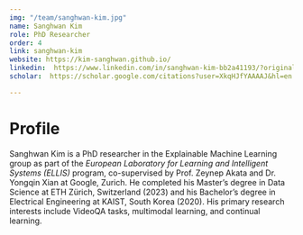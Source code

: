 ```yaml
---
img: "/team/sanghwan-kim.jpg"
name: Sanghwan Kim
role: PhD Researcher
order: 4
link: sanghwan-kim
website: https://kim-sanghwan.github.io/
linkedin:  https://www.linkedin.com/in/sanghwan-kim-bb2a41193/?original_referer=https%3A%2F%2Fkim-sanghwan.github.io%2F
scholar:  https://scholar.google.com/citations?user=XkqHJfYAAAAJ&hl=en

---
```


# Profile
Sanghwan Kim is a PhD researcher in the Explainable Machine Learning group as part of the _European Laboratory for Learning and Intelligent Systems (ELLIS)_ program, co-supervised by Prof. Zeynep Akata and Dr. Yongqin Xian at Google, Zurich. He completed his Master’s degree in Data Science at ETH Zürich, Switzerland (2023) and his Bachelor’s degree in Electrical Engineering at KAIST, South Korea (2020). His primary research interests include VideoQA tasks, multimodal learning, and continual learning.